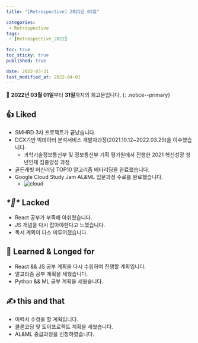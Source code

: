 ```yaml
---
title: "[Retrospective] 2021년 03월"

categories:
 - Retrospective
tags:
 - [Retrospective_2022]

toc: true
toc_sticky: true
published: true

date: 2022-03-31
last_modified_at: 2022-04-01
---
```


📄 **2022년 03월 01일**부터 **31일**까지의 회고문입니다.
{: .notice--primary}

## 👍 Liked

- SMHRD 3차 프로젝트가 끝났습니다.
- DCX기반 빅데이터 분석서비스 개발자과정(2021.10.12~2022.03.29)을 이수했습니다.
  - 과학기술정보통신부 및 정보통신부 기획 평가원에서 진행한 2021 혁신성장 청년인재 집중양성 과정
- 골든래빗 머신러닝 TOP10 알고리즘 베타리딩을 완료했습니다.
- Google Cloud Study Jam AL&ML 입문과정 수료를 완료했습니다.
  - ![cloud](https://user-images.githubusercontent.com/90893596/161087632-f5d2e9d0-0d4a-4c0d-b702-c0f2c09b2187.png)

## ***\*🤙\**** Lacked

- React 공부가 부족해 아쉬웠습니다.
- JS 개념을 다시 잡아야한다고 느꼈습니다.
- 독서 계획이 다소 미루어졌습니다.

## 👏 **Learned & Longed for**

- React && JS 공부 계획을 다시 수립하여 진행할 계획입니다.
- 알고리즘 공부 계획을 세웠습니다.
- Python && ML 공부 계획을 세웠습니다.

## ✍️ this and that

- 이력서 수정을 할 계획입니다.
- 클론코딩 및 토이프로젝트 계획을 세웠습니다.
- AL&ML 중급과정을 신청하였습니다.

